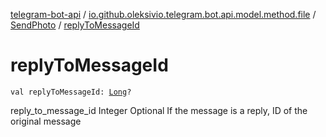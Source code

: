 [telegram-bot-api](../../index.md) / [io.github.oleksivio.telegram.bot.api.model.method.file](../index.md) / [SendPhoto](index.md) / [replyToMessageId](./reply-to-message-id.md)

# replyToMessageId

`val replyToMessageId: `[`Long`](https://kotlinlang.org/api/latest/jvm/stdlib/kotlin/-long/index.html)`?`

reply_to_message_id	Integer	Optional	If the message is a reply, ID of the original message

